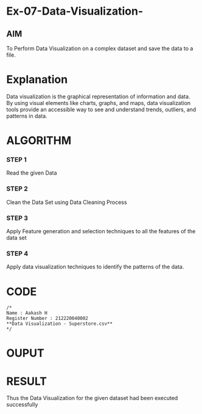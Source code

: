 # Ex-07-Data-Visualization-

## AIM
To Perform Data Visualization on a complex dataset and save the data to a file. 

# Explanation
Data visualization is the graphical representation of information and data. By using visual elements like charts, graphs, and maps, data visualization tools provide an accessible way to see and understand trends, outliers, and patterns in data.

# ALGORITHM
### STEP 1
Read the given Data
### STEP 2
Clean the Data Set using Data Cleaning Process
### STEP 3
Apply Feature generation and selection techniques to all the features of the data set
### STEP 4
Apply data visualization techniques to identify the patterns of the data.

# CODE
```
/* 
Name : Aakash H
Register Number : 212220040002
**Data Visualization - Superstore.csv**
*/
```
# OUPUT

# RESULT
Thus the Data Visualization for the given dataset had been executed successfully
